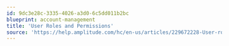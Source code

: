 ```yaml
---
id: 9dc3e28c-3335-4026-a3d0-6c5dd011b2bc
blueprint: account-management
title: 'User Roles and Permissions'
source: 'https://help.amplitude.com/hc/en-us/articles/229672228-User-roles-and-permissions-in-Amplitude'
---
```

